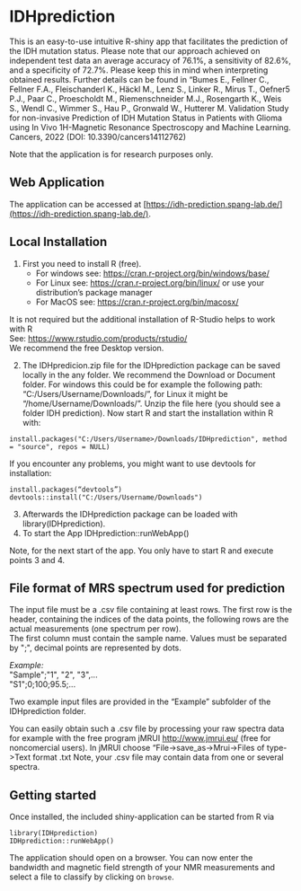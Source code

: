 # IDHprediction

This is an easy-to-use intuitive R-shiny app that facilitates the prediction of the IDH mutation status. Please note that our approach achieved on independent test data an average accuracy of 76.1%, a sensitivity of 82.6%, and a specificity of 72.7%. Please keep this in mind when interpreting obtained results. Further details can be found in “Bumes E., Fellner C., Fellner F.A., Fleischanderl K., Häckl M., Lenz S., Linker R., Mirus T., Oefner5 P.J., Paar C., Proescholdt M., Riemenschneider M.J., Rosengarth K., Weis S., Wendl C., Wimmer S., Hau P., Gronwald W., Hutterer M. Validation Study for non-invasive Prediction of IDH Mutation Status in Patients with Glioma using In Vivo 1H-Magnetic Resonance Spectroscopy and Machine Learning. Cancers, 2022 (DOI: 10.3390/cancers14112762)

Note that the application is for research purposes only.

## Web Application

The application can be accessed at [https://idh-prediction.spang-lab.de/](https://idh-prediction.spang-lab.de/).

## Local Installation

1) First you need to install R (free). 
    - For windows see:  https://cran.r-project.org/bin/windows/base/
 	- For Linux  see:  https://cran.r-project.org/bin/linux/ or use your distribution’s package manager
    - For MacOS see: https://cran.r-project.org/bin/macosx/  

It is not required but the additional installation of R-Studio helps to work with R  
See: https://www.rstudio.com/products/rstudio/  
We recommend the free Desktop version.

2) The IDHpredicion.zip file for the IDHprediction package can be saved locally in the any folder. We recommend the Download or Document folder. For windows this could be for example the following path:  
“C:/Users/Username/Downloads/”, for Linux it might be “/home/Username/Downloads/”. Unzip the file here (you should see a folder IDH prediction). Now start R  and start the installation within R with: 
```
install.packages("C:/Users/Username>/Downloads/IDHprediction", method = "source", repos = NULL)
```
If you encounter any problems, you might want to use devtools for installation:
```
install.packages(“devtools”)
devtools::install("C:/Users/Username/Downloads")
```

3) Afterwards the IDHprediction package can be loaded with library(IDHprediction).
4) To start the App IDHprediction::runWebApp()

Note, for the next start of the app. You only have to start R and execute points 3 and 4.


## File format of MRS spectrum used for prediction

The input file must be a .csv file containing at least rows. The first row is the header, 
containing the indices of the data points, the following rows are the
actual measurements (one spectrum per row).  
The first column must contain the sample name. Values must be separated by ";", decimal points are represented by dots.

*Example:*  
"Sample";"1", "2", "3",...  
"S1";0;100;95.5;...

Two example input files are provided in the “Example” subfolder of the IDHprediction folder.  

You can easily obtain such a .csv file by processing your raw spectra data for example with the free program jMRUI http://www.jmrui.eu/ (free for noncomercial users). In jMRUI choose “File->save_as->Mrui->Files of type->Text format .txt
Note, your .csv file may contain data from one or several spectra.

## Getting started

Once installed, the included shiny-application can be started from R via
```
library(IDHprediction)
IDHprediction::runWebApp()
```

The application should open on a browser.
You can now enter the bandwidth and magnetic field strength of your NMR measurements
and select a file to classify by clicking on `browse`.
